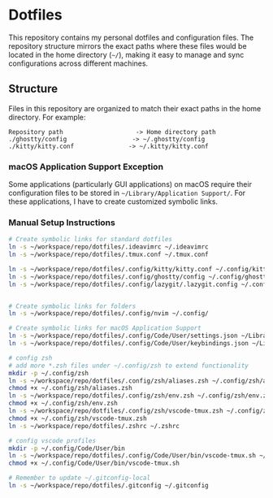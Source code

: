 # Dotfiles

This repository contains my personal dotfiles and configuration files. The repository structure mirrors the exact paths where these files would be located in the home directory (`~/`), making it easy to manage and sync configurations across different machines.

## Structure

Files in this repository are organized to match their exact paths in the home directory. For example:

```
Repository path                    -> Home directory path
./ghostty/config                  -> ~/.ghostty/config
./kitty/kitty.conf               -> ~/.kitty/kitty.conf
```

### macOS Application Support Exception

Some applications (particularly GUI applications) on macOS require their configuration files to be stored in `~/Library/Application Support/`. For these applications, I have to create customized symbolic links.

### Manual Setup Instructions

```bash
# Create symbolic links for standard dotfiles
ln -s ~/workspace/repo/dotfiles/.ideavimrc ~/.ideavimrc
ln -s ~/workspace/repo/dotfiles/.tmux.conf ~/.tmux.conf

ln -s ~/workspace/repo/dotfiles/.config/kitty/kitty.conf ~/.config/kitty/kitty.conf
ln -s ~/workspace/repo/dotfiles/.config/ghostty/config ~/.config/ghostty/config
ln -s ~/workspace/repo/dotfiles/.config/lazygit/.lazygit.config ~/.config/lazygit/.lazygit.config


# Create symbolic links for folders
ln -s ~/workspace/repo/dotfiles/.config/nvim ~/.config/

# Create symbolic links for macOS Application Support
ln -s ~/workspace/repo/dotfiles/.config/Code/User/settings.json ~/Library/Application\ Support/Code/User/settings.json
ln -s ~/workspace/repo/dotfiles/.config/Code/User/keybindings.json ~/Library/Application\ Support/Code/User/keybindings.json

# config zsh
# add more *.zsh files under ~/.config/zsh to extend functionality
mkdir -p ~/.config/zsh
ln -s ~/workspace/repo/dotfiles/.config/zsh/aliases.zsh ~/.config/zsh/aliases.zsh
chmod +x ~/.config/zsh/aliases.zsh
ln -s ~/workspace/repo/dotfiles/.config/zsh/env.zsh ~/.config/zsh/env.zsh
chmod +x ~/.config/zsh/env.zsh
ln -s ~/workspace/repo/dotfiles/.config/zsh/vscode-tmux.zsh ~/.config/zsh/vscode-tmux.zsh
chmod +x ~/.config/zsh/vscode-tmux.zsh
ln -s ~/workspace/repo/dotfiles/.zshrc ~/.zshrc

# config vscode profiles
mkdir -p ~/.config/Code/User/bin
ln -s ~/workspace/repo/dotfiles/.config/Code/User/bin/vscode-tmux.sh ~/.config/Code/User/bin/vscode-tmux.sh
chmod +x ~/.config/Code/User/bin/vscode-tmux.sh

# Remember to update ~/.gitconfig-local
ln -s ~/workspace/repo/dotfiles/.gitconfig ~/.gitconfig
```
